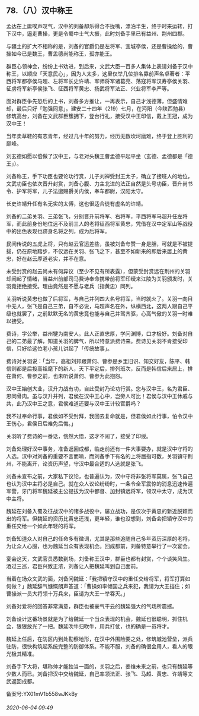 ## 78.（八）汉中称王
孟达在上庸唉声叹气，汉中的刘备却乐得合不拢嘴，漂泊半生，终于时来运转，打下汉中，逼走曹操，更是令蜀中士气大振，此时刘备手里已有益州、荆州四郡。



与疆土的扩大不相称的是，刘备的官爵仍是左将军、宜城亭侯，还是曹操给的，曹操如今已是魏王，曹孟德尚能称王，孤亦能王。



群臣心领神会，纷纷上书劝进，到后来，文武大臣一百多人集体上表请刘备于汉中称王，以顺应「天意民心」，因为人太多，这里仅举几位排名靠前声名卓著者：平西将军都亭侯马超、左将军长史许靖、军师将军诸葛亮、荡寇将军汉寿亭侯关羽、征虏将军新亭侯张飞、征西将军黄忠、扬武将军法正、兴业将军李严等。



面对群臣争先恐后的上书，刘备多方推让，一再表示，自己才浅德薄，但盛情难却，最后只好「勉强同意」。建安二十四年（219）七月，在沔阳（今陕西勉县）修筑高台，刘备在文武群臣簇拥下，登台行礼，接受汉中王印信，戴上王冠，成为汉中王！



当年卖草鞋的有志青年，经过几十年的努力，经历无数坎坷磨难，终于登上胜利的巅峰。



刘玄德如愿以偿做了汉中王，与老对头魏王曹孟德平起平坐（玄德、孟德都是「德王」）。



刘备称王，手下功臣也要论功行赏，儿子刘禅受封王太子，确立了接班人的地位，文武功臣也依次晋升封赏，刘备心腹、力主北进的法正自然是头号功臣，晋升尚书令、护军将军，儿子法邈赐爵关内侯，奉车都尉，汉阳太守。



长史许靖升任有名无实的太傅，这也很适合徒有虚名的许靖。



刘备的二弟关羽、三弟张飞，分别晋升前将军、右将军，平西将军马超升任左将军，而此前身份地位远不及前三人的老将征西将军黄忠，凭借在汉中定军山等战役中的出色表现也跻身名将之列，成为后将军。



民间传说的五虎上将，只有赵云官运差些，虽被刘备夸赞一身是胆，可就是不被提拔，仍在原地踏步，不仅远在关羽、张飞之下，甚至不如新来的即后来居上的黄忠，好在赵云厚道老实，并不在意。



未受封赏的赵云尚未有何异议（至少不见有所表露），但蒙受封赏远在荆州的关羽却闹起了情绪，当益州前部司马费诗奉命携带前将军印绶来江陵为关羽颁发时，关羽竟拒绝接受。理由竟然是不愿与老兵（指黄忠）同列。



关羽听说黄忠也做了后将军，与自己并列四大名号将军，当时就火了。关羽一向目中无人，张飞是自己三弟，自不必说，马超声名在外，纵横西北，这两人跟自己平级也就罢了，之前默默无名的黄忠竟也能与自己并驾齐驱，心高气傲的关羽一时难以接受。



费诗，字公举，益州犍为南安人。此人正直忠厚，学问渊博，口才极好。刘备对自己的二弟最了解，知道关羽的脾气，所以特意派费诗来。费诗见关羽不肯接受印信，只好给这位老小孩儿讲起了「传统故事」。



费诗对关羽说：「当年，高祖刘邦跟萧何、曹参是乡里旧识、知交好友，陈平、韩信则都是后投高祖麾下的新人，天下平定后，排列班次，反而是韩信后来居上，排在萧何、曹参之前，也未听说萧何、曹参为此抱怨。



汉中王始创大业，汉升力战有功，自此受封乃论功行赏。您与汉中王，名为君臣、恩同骨肉。虽与汉升并列，君侯在汉中王心中，岂旁人可比！君侯与汉中王休戚与共，此乃汉中王之意，君侯难道还要与汉中王计较官爵吗？



我不过奉命行事，君侯如不受封拜，我回去复命就是，但君侯如此行事，怕令汉中王伤心，君侯日后难免后悔。」



关羽听了费诗的一番话，恍然大悟，这才不闹了，接受了印绶。



刘备处理好汉中事务，准备返回成都，临走前还有一件大事要办，就是汉中守将的人选。汉中对刘备的重要不言而喻，而刘备手下有名的上将屈指可数，关羽镇守荆州，不能离开，论资历声望，守汉中最合适的人选就是张飞。



刘备未宣布之前，大家私下议论，也普遍认为，汉中守将非张将军莫属，张飞自己也认为汉中主将必是自己。就在众人议论纷纷时，一条令全军震惊的消息迅速传遍军营，牙门将军魏延被主公提拔为汉中都督、加封镇远将军，领汉中太守，成为汉中主将。



魏延在刘备入蜀及征战汉中的诸多战役中，屡立战功，是仅次于黄忠的新近脱颖而出的将军。但魏延的资历比黄忠还浅，更年轻，谁也没想到，刘备会把镇守汉中的重任交给一个如此年轻的将军。



刘备知道众人对自己的任命多有微词，尤其是那些追随自己多年资历深厚的老将，为让众人心服，也为魏延当众有表现机会。回成都前，刘备特意举行了一次宴会。



宴会这天，文武官员悉数到场，刘备称王汉中，群臣也都有封赏，个个谈笑风生。酒过三巡，君臣兴致正浓，刘备让人把魏延叫到自己面前。



当着在场众文武的面，刘备问魏延：「我把镇守汉中的重任交给将军，将军打算如何做？」魏延辞气慷慨朗声答道：「曹操如率倾国之兵来犯，我请为大王挡住；如曹操派一员大将领十万兵来，臣请为大王一举吞灭。」



刘备对爱将的回答非常满意，群臣也被豪气干云的魏延强大的气场所震撼。



刘备设计这番场景就是为了给魏延一个当众表现的机会，魏延也很聪明，抓住机会，狠狠放光了一把。魏延吹牛归吹牛，用兵打仗，也的确是一员将才。



魏延上任后，在防区内到处勘察地形，在汉中外围险要之处，修筑城池营垒，派兵驻防，很快构筑起系统完整的防御体系。不能不服，刘备的确很会用人，看人的眼光极其精准。



刘备手下大将，堪称帅才能独当一面的，关羽之后，姜维未来之前，也只有魏延等少数人而已。刘备把汉中交给魏延，自己率领法正、张飞、马超、黄忠、许靖等文武返回成都。



备案号:YX01mV1b558wJKkBy


###### 2020-06-04 09:49
